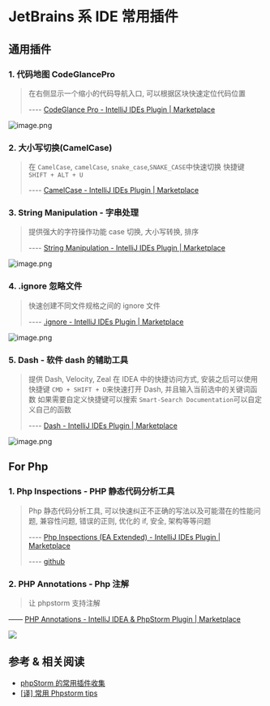# JetBrains 系 IDE 常用插件

## 通用插件

### 1. 代码地图 CodeGlancePro

> 在右侧显示一个缩小的代码导航入口, 可以根据区块快速定位代码位置
>
> ----  [CodeGlance Pro - IntelliJ IDEs Plugin | Marketplace](https://plugins.jetbrains.com/plugin/18824-codeglance-pro)

![image.png](https://file.wulicode.com/yuque/202212/17/02/0510Pr8xUxXO.png?x-oss-process=image/resize,h_549)

### 2. 大小写切换(CamelCase)

> 在 `CamelCase`, `camelCase`, `snake_case`,`SNAKE_CASE`中快速切换
> 快捷键 `SHIFT + ALT + U`
> 
> ---- [CamelCase - IntelliJ IDEs Plugin | Marketplace](https://plugins.jetbrains.com/plugin/7160-camelcase)

### 3. String Manipulation - 字串处理

> 提供强大的字符操作功能
> case 切换, 大小写转换, 排序
> 
> ---- [String Manipulation - IntelliJ IDEs Plugin | Marketplace](https://plugins.jetbrains.com/plugin/2162-string-manipulation/)

![image.png](https://file.wulicode.com/yuque/202212/17/02/1008MIQKkJPf.png?x-oss-process=image/resize,h_503)

### 4. .ignore 忽略文件

> 快速创建不同文件规格之间的 ignore 文件
> 
> ---- [.ignore - IntelliJ IDEs Plugin | Marketplace](https://plugins.jetbrains.com/plugin/7495--ignore)

![image.png](https://file.wulicode.com/yuque/202212/17/02/1510eQZENCVh.png?x-oss-process=image/resize,h_742)

### 5. Dash - 软件 dash 的辅助工具

> 提供 Dash, Velocity, Zeal 在 IDEA 中的快捷访问方式, 安装之后可以使用快捷键 `CMD + SHIFT + D`来快速打开 Dash, 并且输入当前选中的关键词函数
> 如果需要自定义快捷键可以搜索 `Smart-Search Documentation`可以自定义自己的函数
> 
> ---- [Dash - IntelliJ IDEs Plugin | Marketplace](https://plugins.jetbrains.com/plugin/7351-dash)

![image.png](https://file.wulicode.com/yuque/202212/17/02/2009p7NqEy1p.png?x-oss-process=image/resize,h_988)

## For Php

### 1. Php Inspections - PHP 静态代码分析工具

> Php 静态代码分析工具, 可以快速纠正不正确的写法以及可能潜在的性能问题, 兼容性问题, 错误的正则, 优化的 if, 安全, 架构等等问题
> 
> ---- [Php Inspections (EA Extended) - IntelliJ IDEs Plugin | Marketplace](https://plugins.jetbrains.com/plugin/7622?pr=phpStorm)
> 
> ---- [github](https://github.com/kalessil/phpinspectionsea)

### 2. PHP Annotations - Php 注解

> 让 phpstorm 支持注解
> 
—— [PHP Annotations - IntelliJ IDEA & PhpStorm Plugin | Marketplace](https://plugins.jetbrains.com/plugin/7320-php-annotations)


![](https://file.wulicode.com/doc/20230524/1684924534862.png)


## 参考 & 相关阅读

- [phpStorm 的常用插件收集](http://yzone.net/blog/140)
- [[译] 常用 Phpstorm tips](https://wulicode.com/php/jetbrains-tips.html)

